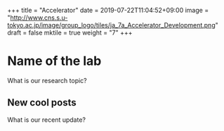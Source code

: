 +++
title =  "Accelerator"
date = 2019-07-22T11:04:52+09:00
image = "http://www.cns.s.u-tokyo.ac.jp/image/group_logo/tiles/ja_7a_Accelerator_Development.png"
draft = false
mktile = true
weight = "7"
+++

# Name of the lab

What is our research topic?

## New cool posts

What is our recent update?
</br>
